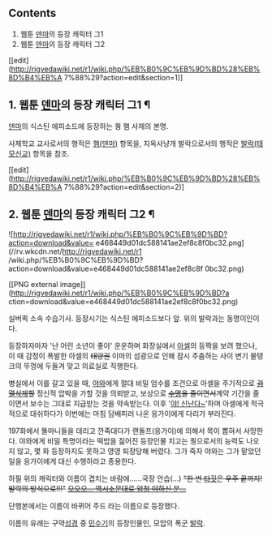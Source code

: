## Contents

    

1. 웹툰 [덴마](%EB%8D%B4%EB%A7%88.md)의 등장 캐릭터 그1 
2. 웹툰 [덴마](%EB%8D%B4%EB%A7%88.md)의 등장 캐릭터 그2 

[[edit](http://rigvedawiki.net/r1/wiki.php/%EB%B0%9C%EB%9D%BD%28%EB%8D%B4%EB%A
7%88%29?action=edit&section=1)]

## 1. 웹툰 [덴마](%EB%8D%B4%EB%A7%88.md)의 등장 캐릭터 그1 ¶

[덴마](%EB%8D%B4%EB%A7%88.md)의 식스틴 에피소드에 등장하는 퀑 햄 사제의 본명.

  

사제학교 교사로서의 행적은 [햄(덴마)](%ED%96%84%28%EB%8D%B4%EB%A7%88%29.md) 항목을, 지옥사냥개
발락으로서의 행적은
[발락(태모신교)](%EB%B0%9C%EB%9D%BD%28%ED%83%9C%EB%AA%A8%EC%8B%A0%EA%B5%90%29.md)
항목을 참조.

  

[[edit](http://rigvedawiki.net/r1/wiki.php/%EB%B0%9C%EB%9D%BD%28%EB%8D%B4%EB%A
7%88%29?action=edit&section=2)]

## 2. 웹툰 [덴마](%EB%8D%B4%EB%A7%88.md)의 등장 캐릭터 그2 ¶

![http://rigvedawiki.net/r1/wiki.php/%EB%B0%9C%EB%9D%BD?action=download&value=
e468449d01dc588141ae2ef8c8f0bc32.png](//rv.wkcdn.net/http://rigvedawiki.net/r1
/wiki.php/%EB%B0%9C%EB%9D%BD?action=download&value=e468449d01dc588141ae2ef8c8f
0bc32.png)

[[PNG external image]](http://rigvedawiki.net/r1/wiki.php/%EB%B0%9C%EB%9D%BD?a
ction=download&value=e468449d01dc588141ae2ef8c8f0bc32.png)

  

실버퀵 소속 수습기사. 등장시기는 식스틴 에피소드보다 앞. 위의 발락과는 동명이인이다.

  

등장하자마자 '난 어린 소년이 좋아' 운운하며 화장실에서 [아셀](%EC%95%84%EC%85%80.md)의 등짝을 보려 했으나, 이
때 감정이 폭발한 아셀의 <del>태양권</del> 이마의 섬광으로 인해 잠시 주춤하는 사이 변기 물탱크의 뚜껑에 두들겨 맞고 의료실로
직행한다.

  

병실에서 이를 갈고 있을 때, [야와](%EC%95%BC%EC%99%80#s-2.md)에게 절대 비밀 엄수를 조건으로 아셀을 주기적으로
<del>[검열삭제](%EA%B0%95%EA%B0%84.md)할</del> 정신적 압박을 가할 것을 의뢰받고, 보상으로
<del>[수명](%EC%88%98%EB%AA%85.md)을 줄이면서</del>계약 기간을 줄이면서 보수는 그대로 지급받는 것을
약속받는다. 이후 '[야! 신난다~](%EC%95%BC%21%20%EC%8B%A0%EB%82%9C%EB%8B%A4%7E.md)'하며
아셀에게 적극적으로 대쉬하다가 이번에는 마침 담배피러 나온 응가이에게 다리가 부러진다.

  

197화에서 똘마니들을 데리고 깐죽대다가 랜돌프(응가이)에 의해서 목이 뽑혀서 사망한다. 야와에게 비밀 특명이라는 떡밥을 짊어진 등장인물
치고는 퀑으로서의 능력도 나오지 않고, 몇 화 등장하지도 못하고 영영 퇴장당해 버렸다. 그가 죽자 야와는 그가 맡았던 일을 응가이에게 대신
수행하라고 종용한다.

  

하필 위의 캐릭터와 이름이 겹치는 바람에......국장 안습(...) <del>"한 번
[타깃](%EC%95%84%EC%85%80.md)은 우주 끝까지! 발락의 방식으로!!!"</del> <del>[오오오... 역시소문대로 엄청 야하신 분...</del>](%EB%B0%9C%EB%9D%BD%28%ED%83%9C%EB%AA%A8%EC%8B%A0%EA%B5%90%29.md)

  

단행본에서는 이름이 바뀌어 주드 라는 이름으로 등장했다.

  

이름의 유래는 구약[성경](%EC%84%B1%EA%B2%BD.md) 중
[민수기](%EB%AF%BC%EC%88%98%EA%B8%B0.md)의 등장인물인, 모압의 폭군
[발락](%EB%B0%9C%EB%9D%BD.md).

